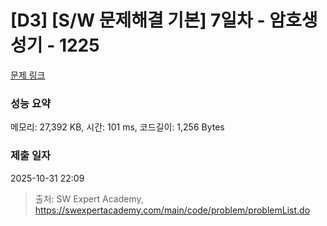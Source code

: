 # [D3] [S/W 문제해결 기본] 7일차 - 암호생성기 - 1225 

[문제 링크](https://swexpertacademy.com/main/code/problem/problemDetail.do?contestProbId=AV14uWl6AF0CFAYD) 

### 성능 요약

메모리: 27,392 KB, 시간: 101 ms, 코드길이: 1,256 Bytes

### 제출 일자

2025-10-31 22:09



> 출처: SW Expert Academy, https://swexpertacademy.com/main/code/problem/problemList.do
